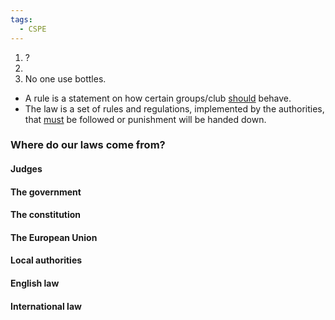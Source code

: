 ```yaml
---
tags:
  - CSPE
---
```

1. ?
2. 
3. No one use bottles.


- A rule is a statement on how certain groups/club  <u>should</u> behave.
- The law is a set of rules and regulations, implemented by the authorities, that <u>must</u> be followed or punishment will be handed down.

### Where do our laws come from?

#### Judges

#### The government

#### The constitution

#### The European Union

#### Local authorities

#### English law

#### International law